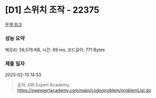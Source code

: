 # [D1] 스위치 조작 - 22375 

[문제 링크](https://swexpertacademy.com/main/code/problem/problemDetail.do?contestProbId=AZHA7Cn6ZgsDFAQP) 

### 성능 요약

메모리: 56,576 KB, 시간: 69 ms, 코드길이: 771 Bytes

### 제출 일자

2025-02-15 14:53



> 출처: SW Expert Academy, https://swexpertacademy.com/main/code/problem/problemList.do